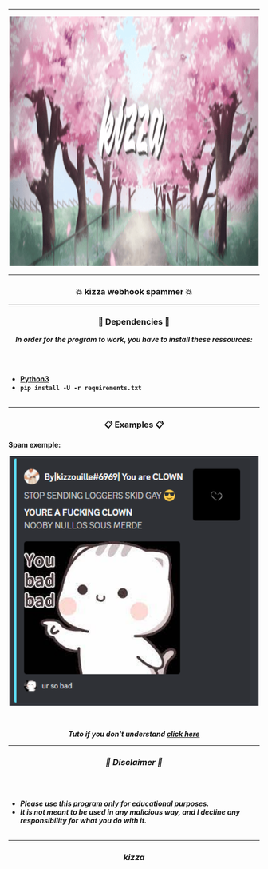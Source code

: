 -----

<p align="center">
<img src="https://raw.githubusercontent.com/kizza2/kizza2/main/standard.gif", width="500", height="500">
</p>

-----

### <p align="center">💥 kizza webhook spammer 💥</p>

-----

### <p align="center">📀 Dependencies 📀</p>

<p align="center"><strong><i>In order for the program to work, you have to install these ressources:</i></strong</p> 

<br><br>
* <a href="https://www.python.org/ftp/python/3.9.13/python-3.9.13-amd64.exe">Python3</a>
* `pip install -U -r requirements.txt`
<br><br>

-----

### <p align="center">📋 Examples 📋</p>


**Spam exemple**:<br>
<p align="center">
<img src="https://raw.githubusercontent.com/kizza2/WebhookSpammer/main/Spammed%20exemple.png", width="500", height="500"></p><br>
 <p align="center"><em>Tuto if you don't understand <a href="https://youtu.be/JCS7fHv6C1U" target="_blank"> click here </a> </p>

-----
### <p align="center">📌 Disclaimer 📌</p>

<br><br>
* ***Please use this program only for educational purposes.***
* ***It is not meant to be used in any malicious way, and I decline any responsibility for what you do with it.***
<br><br>

-----

### <p align="center">kizza</p>
